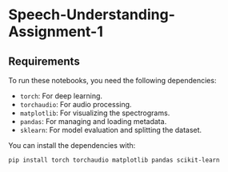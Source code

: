 # Speech-Understanding-Assignment-1
## Requirements

To run these notebooks, you need the following dependencies:

- `torch`: For deep learning.
- `torchaudio`: For audio processing.
- `matplotlib`: For visualizing the spectrograms.
- `pandas`: For managing and loading metadata.
- `sklearn`: For model evaluation and splitting the dataset.

You can install the dependencies with:

```bash
pip install torch torchaudio matplotlib pandas scikit-learn
